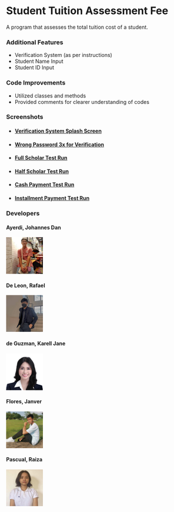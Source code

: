 # Student Tuition Assessment Fee
A program that assesses the total tuition cost of a student.

### Additional Features
- Verification System (as per instructions)
- Student Name Input
- Student ID Input

### Code Improvements
- Utilized classes and methods
- Provided comments for clearer understanding of codes

### Screenshots

- #### [Verification System Splash Screen](tests/Starting.jpg?raw=true)
- #### [Wrong Password 3x for Verification](tests/WrongPassword.jpg?raw=true)
- #### [Full Scholar Test Run](tests/FullScholarTest.jpg?raw=true)
- #### [Half Scholar Test Run](tests/HalfScholarTest.jpg?raw=true)
- #### [Cash Payment Test Run](tests/NonScholarCashTest.jpg?raw=true)
- #### [Installment Payment Test Run](tests/NonScholarInstallmentTest.jpg?raw=true)

### Developers


#### Ayerdi, Johannes Dan
<img src = devs/Johannes.jpg title = "Johannes" width = "100" height = "100" alt="Johannes">
<br>

#### De Leon, Rafael
<img src = devs/Rafael.jpg title = "Johannes" width = "100" height = "100" alt = "Rafael">
<br>

#### de Guzman, Karell Jane
<img src = devs/Karell.jpg title = "Karell" width = "100" height = "100" alt = "Karell">
<br>

#### Flores, Janver
<img src = devs/Janver.jpg title = "Johannes" width = "100" height = "100" alt = "Janver">
<br>

#### Pascual, Raiza
<img src = devs/Raiza.jpg title = "Raiza" width = "100" height = "100" alt = "Raiza">
<br>

